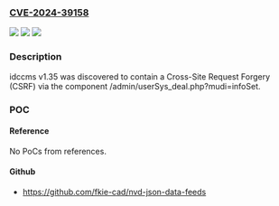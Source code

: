 ### [CVE-2024-39158](https://cve.mitre.org/cgi-bin/cvename.cgi?name=CVE-2024-39158)
![](https://img.shields.io/static/v1?label=Product&message=n%2Fa&color=blue)
![](https://img.shields.io/static/v1?label=Version&message=n%2Fa&color=blue)
![](https://img.shields.io/static/v1?label=Vulnerability&message=n%2Fa&color=brighgreen)

### Description

idccms v1.35 was discovered to contain a Cross-Site Request Forgery (CSRF) via the component /admin/userSys_deal.php?mudi=infoSet.

### POC

#### Reference
No PoCs from references.

#### Github
- https://github.com/fkie-cad/nvd-json-data-feeds

